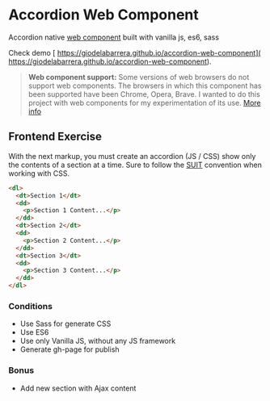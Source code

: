 # Accordion Web Component

Accordion native [web component](https://developer.mozilla.org/en-US/docs/Web/Web_Components) built with vanilla js, es6, sass

Check demo [ https://giodelabarrera.github.io/accordion-web-component]( https://giodelabarrera.github.io/accordion-web-component). 

> **Web component support:** Some versions of web browsers do not support web components. The browsers in which this component has been supported have been Chrome, Opera, Brave. I wanted to do this project with web components for my experimentation of its use.
[More info](https://developer.mozilla.org/en-US/docs/Web/Web_Components#Browser_support)

## Frontend Exercise

With the next markup, you must create an accordion (JS / CSS) show only the contents of a section at a time.
Sure to follow the [SUIT](https://suitcss.github.io/) convention when working with CSS.


```html
<dl>
  <dt>Section 1</dt>
  <dd>
    <p>Section 1 Content...</p>
  </dd>
  <dt>Section 2</dt>
  <dd>
    <p>Section 2 Content...</p>
  </dd>
  <dt>Section 3</dt>
  <dd>
    <p>Section 3 Content...</p>
  </dd>
</dl>
```

### Conditions
* Use Sass for generate CSS
* Use ES6
* Use only Vanilla JS, without any JS framework
* Generate gh-page for publish


### Bonus
* Add new section with Ajax content